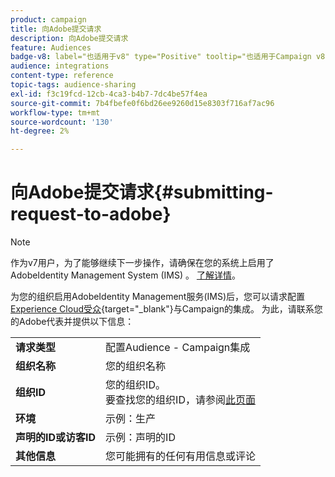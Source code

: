 ```yaml
---
product: campaign
title: 向Adobe提交请求
description: 向Adobe提交请求
feature: Audiences
badge-v8: label="也适用于v8" type="Positive" tooltip="也适用于Campaign v8"
audience: integrations
content-type: reference
topic-tags: audience-sharing
exl-id: f3c19fcd-12cb-4ca3-b4b7-7dc4be57f4ea
source-git-commit: 7b4fbefe0f6bd26ee9260d15e8303f716af7ac96
workflow-type: tm+mt
source-wordcount: '130'
ht-degree: 2%

---
```


# 向Adobe提交请求{#submitting-request-to-adobe}

>[!NOTE]
>
>作为v7用户，为了能够继续下一步操作，请确保在您的系统上启用了AdobeIdentity Management System (IMS) 。 [了解详情](../../integrations/using/about-adobe-id.md)。

为您的组织启用AdobeIdentity Management服务(IMS)后，您可以请求配置[Experience Cloud受众](https://experienceleague.adobe.com/en/docs/core-services/interface/services/audiences/overview){target="_blank"}与Campaign的集成。 为此，请联系您的Adobe代表并提供以下信息：

<table> 
 <tbody> 
  <tr> 
   <td> <strong>请求类型</strong><br /> </td> 
   <td> 配置Audience - Campaign集成 </td> 
  </tr> 
  <tr> 
   <td> <strong>组织名称</strong><br /> </td> 
   <td> 您的组织名称 </td> 
  </tr> 
  <tr> 
   <td> <strong>组织ID</strong><br /> </td> 
   <td> 您的组织ID。 <br>要查找您的组织ID，请参阅<a href="https://experienceleague.adobe.com/docs/core-services/interface/administration/organizations.html?lang=zh-hans">此页面</a></td> 
  </tr> 
  <tr> 
   <td> <strong>环境</strong><br /> </td> 
   <td> 示例：生产 </td> 
  </tr> 
  <!--tr> 
   <td> <strong>AAM or People Service</strong><br /> </td> 
   <td> Example: Adobe Audience Manager. Make sure to mention whether or not you own Audience Manager license.</td> 
  </tr--> 
  <tr> 
   <td> <strong>声明的ID或访客ID</strong><br /> </td> 
   <td> 示例：声明的ID </td> 
  </tr> 
  <tr> 
   <td> <strong>其他信息</strong><br /> </td> 
   <td> 您可能拥有的任何有用信息或评论 </td> 
  </tr> 
 </tbody> 
</table>
